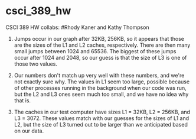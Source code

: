 # csci_389_hw
CSCI 389 HW collabs:
#Rhody Kaner and Kathy Thompson

1. Jumps occur in our graph after 32KB, 256KB, so it appears that those are the sizes of the L1 and L2 caches, respectively.
There are then many small jumps between 1024 and 65536. The biggest of these jumps occur after 1024 and 2048, so our guess is that the size of L3 is one of those two values. 

2. Our numbers don't match up very well with these numbers, and we're not exactly sure why. The values in L1 seem too large, possible because of other processes running in the background when our code was run, but the L2 and L3 ones seem much too small, and we have no idea why that is.   

3. The caches in our test computer have sizes L1 = 32KB, L2 = 256KB, and L3 = 3072. These values match with our guesses for the sizes of L1 and L2, but the size of L3 turned out to be larger than we anticipated based on our data.



